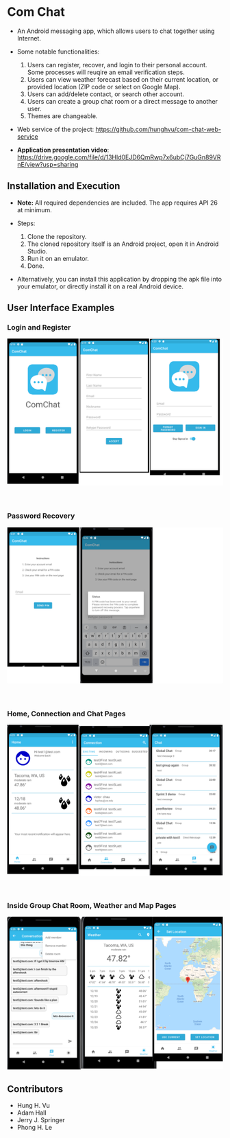 # Com Chat

- An Android messaging app, which allows users to chat together using Internet.
- Some notable functionalities:
  1. Users can register, recover, and login to their personal account. Some processes will reuqire an email verification steps.
  2. Users can view weather forecast based on their current location, or provided location (ZIP code or select on Google Map).
  3. Users can add/delete contact, or search other account.
  4. Users can create a group chat room or a direct message to another user.
  5. Themes are changeable.

- Web service of the project: <https://github.com/hunghvu/com-chat-web-service>
- **Application presentation video**: <https://drive.google.com/file/d/13Hld0EJD6QmRwp7x6ubCj7GuGn89VRnE/view?usp=sharing>

## Installation and Execution

- **Note:** All required dependencies are included. The app requires API 26 at minimum.
- Steps:
  1. Clone the repository.
  2. The cloned repository itself is an Android project, open it in Android Studio.
  3. Run it on an emulator.
  4. Done.

- Alternatively, you can install this application by dropping the apk file into your emulator, or directly install it on a real Android device.

## User Interface Examples

### Login and Register

<img src="./demo-pics/authentication.png" alt="Authentication">
<br>
<br>
<br>

### Password Recovery
<img src="./demo-pics/password-recovery.png" alt="Password Recovery">
<br>
<br>
<br>

### Home, Connection and Chat Pages
<img src="./demo-pics/main-pages-1.png" alt="Main Pages 1">
<br>
<br>
<br>

### Inside Group Chat Room, Weather and Map Pages
<img src="./demo-pics/main-pages-2.png" alt="Main Pages 2">

## Contributors

- Hung H. Vu
- Adam Hall
- Jerry J. Springer
- Phong H. Le
